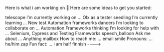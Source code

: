 Here is what i am working on 👋
Here are some ideas to get you started:

telescope I’m currently working on ... Olx as a tester
seedling I’m currently learning ... New test Automation frameworks
dancers I’m looking to collaborate on ... Automation Frameworks
thinking I’m looking for help with ... Selenium, Cypress and Testing Frameworks
speech_balloon Ask me about ... Anything
mailbox How to reach me: ... email
smile Pronouns: ... he/him
zap Fun fact: ... i am half finnish
---->
